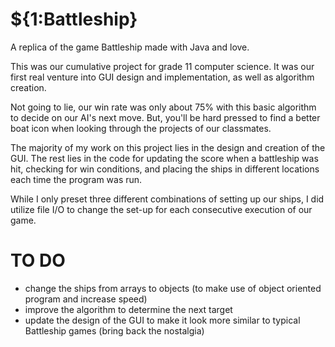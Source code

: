 # ${1:Battleship}
A replica of the game Battleship made with Java and love.

This was our cumulative project for grade 11 computer science. It was our first real venture into GUI design and implementation, as well as algorithm creation.

Not going to lie, our win rate was only about 75% with this basic algorithm to decide on our AI's next move. But, you'll be hard pressed to find a better boat icon when looking through the projects of our classmates.

The majority of my work on this project lies in the design and creation of the GUI. The rest lies in the code for updating the score when a battleship was hit, checking for win conditions, and placing the ships in different locations each time the program was run.

While I only preset three different combinations of setting up our ships, I did utilize file I/O to change the set-up for each consecutive execution of our game.

# TO DO
  - change the ships from arrays to objects (to make use of object oriented program and increase speed)
  - improve the algorithm to determine the next target
  - update the design of the GUI to make it look more similar to typical Battleship games (bring back the nostalgia)

